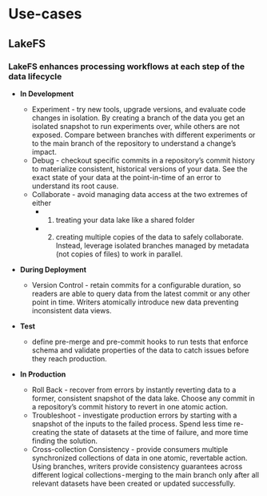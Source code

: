 # Use-cases

## **LakeFS**

### **LakeFS enhances processing workflows at each step of the data lifecycle**

- **In Development**
  - Experiment - try new tools, upgrade versions, and evaluate code changes in isolation. By creating a branch of the data you get an isolated snapshot to run experiments over, while others are not exposed. Compare between branches with different experiments or to the main branch of the repository to understand a change’s impact.
  - Debug - checkout specific commits in a repository’s commit history to materialize consistent, historical versions of your data. See the exact state of your data at the point-in-time of an error to understand its root cause.
  - Collaborate - avoid managing data access at the two extremes of either
    - 1) treating your data lake like a shared folder
    - 2) creating multiple copies of the data to safely collaborate. Instead, leverage isolated branches managed by metadata (not copies of files) to work in parallel.

- **During Deployment**
  - Version Control - retain commits for a configurable duration, so readers are able to query data from the latest commit or any other point in time. Writers atomically introduce new data preventing inconsistent data views.

- **Test**
  - define pre-merge and pre-commit hooks to run tests that enforce schema and validate properties of the data to catch issues before they reach production.

- **In Production**
  - Roll Back - recover from errors by instantly reverting data to a former, consistent snapshot of the data lake. Choose any commit in a repository’s commit history to revert in one atomic action.
  - Troubleshoot - investigate production errors by starting with a snapshot of the inputs to the failed process. Spend less time re-creating the state of datasets at the time of failure, and more time finding the solution.
  - Cross-collection Consistency - provide consumers multiple synchronized collections of data in one atomic, revertable action. Using branches, writers provide consistency guarantees across different logical collections - merging to the main branch only after all relevant datasets have been created or updated successfully.
